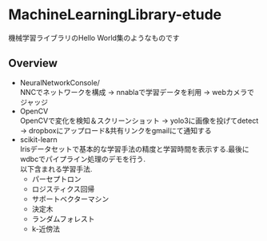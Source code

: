 # MachineLearningLibrary-etude
機械学習ライブラリのHello World集のようなものです

## Overview
* NeuralNetworkConsole/  
  NNCでネットワークを構成 -> nnablaで学習データを利用 -> webカメラでジャッジ
* OpenCV  
  OpenCVで変化を検知＆スクリーンショット -> yolo3に画像を投げてdetect -> dropboxにアップロード&共有リンクをgmailにて通知する
* scikit-learn  
  Irisデータセットで基本的な学習手法の精度と学習時間を表示する.最後にwdbcでパイプライン処理のデモを行う.  
  以下含まれる学習手法.  
  * パーセプトロン
  * ロジスティクス回帰
  * サポートベクターマシン
  * 決定木
  * ランダムフォレスト
  * k-近傍法
